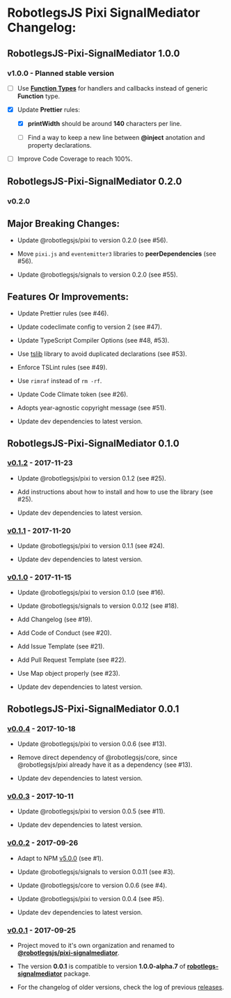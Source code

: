 # RobotlegsJS Pixi SignalMediator Changelog:

## RobotlegsJS-Pixi-SignalMediator 1.0.0

### v1.0.0 - Planned stable version

- [ ] Use [**Function Types**](https://www.typescriptlang.org/docs/handbook/functions.html) for handlers and callbacks instead of generic **Function** type.

- [x] Update **Prettier** rules:

  - [x] **printWidth** should be around **140** characters per line.

  - [ ] Find a way to keep a new line between **@inject** anotation and property declarations.

- [ ] Improve Code Coverage to reach 100%.

## RobotlegsJS-Pixi-SignalMediator 0.2.0

### v0.2.0

Major Breaking Changes:
---

- Update @robotlegsjs/pixi to version 0.2.0 (see #56).

- Move `pixi.js` and `eventemitter3` libraries to **peerDependencies** (see #56).

- Update @robotlegsjs/signals to version 0.2.0 (see #55).

Features Or Improvements:
---

- Update Prettier rules (see #46).

- Update codeclimate config to version 2 (see #47).

- Update TypeScript Compiler Options (see #48, #53).

- Use [tslib](https://github.com/Microsoft/tslib) library to avoid duplicated declarations (see #53).

- Enforce TSLint rules (see #49).

- Use `rimraf` instead of `rm -rf`.

- Update Code Climate token (see #26).

- Adopts year-agnostic copyright message (see #51).

- Update dev dependencies to latest version.

## RobotlegsJS-Pixi-SignalMediator 0.1.0

### [v0.1.2](https://github.com/RobotlegsJS/RobotlegsJS-Pixi-SignalMediator/releases/tag/0.1.2) - 2017-11-23

- Update @robotlegsjs/pixi to version 0.1.2 (see #25).

- Add instructions about how to install and how to use the library (see #25).

- Update dev dependencies to latest version.

### [v0.1.1](https://github.com/RobotlegsJS/RobotlegsJS-Pixi-SignalMediator/releases/tag/0.1.1) - 2017-11-20

- Update @robotlegsjs/pixi to version 0.1.1 (see #24).

- Update dev dependencies to latest version.

### [v0.1.0](https://github.com/RobotlegsJS/RobotlegsJS-Pixi-SignalMediator/releases/tag/0.1.0) - 2017-11-15

- Update @robotlegsjs/pixi to version 0.1.0 (see #16).

- Update @robotlegsjs/signals to version 0.0.12 (see #18).

- Add Changelog (see #19).

- Add Code of Conduct (see #20).

- Add Issue Template (see #21).

- Add Pull Request Template (see #22).

- Use Map object properly (see #23).

- Update dev dependencies to latest version.

## RobotlegsJS-Pixi-SignalMediator 0.0.1

### [v0.0.4](https://github.com/RobotlegsJS/RobotlegsJS-Pixi-SignalMediator/releases/tag/0.0.4) - 2017-10-18

- Update @robotlegsjs/pixi to version 0.0.6 (see #13).

- Remove direct dependency of @robotlegsjs/core, since @robotlegsjs/pixi already have it as a dependency (see #13).

- Update dev dependencies to latest version.

### [v0.0.3](https://github.com/RobotlegsJS/RobotlegsJS-Pixi-SignalMediator/releases/tag/0.0.3) - 2017-10-11

- Update @robotlegsjs/pixi to version 0.0.5 (see #11).

- Update dev dependencies to latest version.

### [v0.0.2](https://github.com/RobotlegsJS/RobotlegsJS-Pixi-SignalMediator/releases/tag/0.0.2) - 2017-09-26

- Adapt to NPM [v5.0.0](http://blog.npmjs.org/post/161081169345/v500) (see #1).

- Update @robotlegsjs/signals to version 0.0.11 (see #3).

- Update @robotlegsjs/core to version 0.0.6 (see #4).

- Update @robotlegsjs/pixi to version 0.0.4 (see #5).

- Update dev dependencies to latest version.

### [v0.0.1](https://github.com/RobotlegsJS/RobotlegsJS-Pixi-SignalMediator/releases/tag/0.0.1) - 2017-09-25

- Project moved to it's own organization and renamed to [**@robotlegsjs/pixi-signalmediator**](https://www.npmjs.com/package/@robotlegsjs/pixi-signalmediator).

- The version **0.0.1** is compatible to version **1.0.0-alpha.7** of [**robotlegs-signalmediator**](https://www.npmjs.com/package/robotlegs-signalmediator) package.

- For the changelog of older versions, check the log of previous [releases](https://github.com/cuongdd2/RobotlegsJS-SignalMediator/releases).
